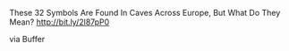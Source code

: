 These 32 Symbols Are Found In Caves Across Europe, But What Do They Mean? http://bit.ly/2l87pP0

via Buffer